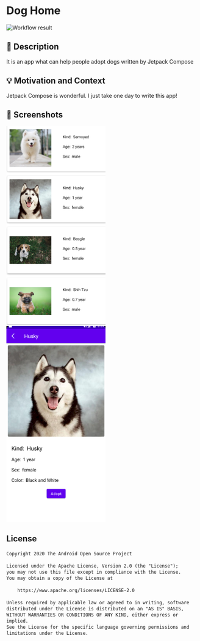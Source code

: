 # Dog Home

<!--- Replace <OWNER> with your Github Username and <REPOSITORY> with the name of your repository. -->
<!--- You can find both of these in the url bar when you open your repository in github. -->
![Workflow result](https://github.com/hfyydd/doghome/workflows/Check/badge.svg)


## :scroll: Description
<!--- Describe your app in one or two sentences -->
It is an app what can help people adopt dogs written by Jetpack Compose

## :bulb: Motivation and Context
<!--- Optionally point readers to interesting parts of your submission. -->
<!--- What are you especially proud of? -->
Jetpack Compose is wonderful. I just take one day to write this app!

## :camera_flash: Screenshots
<!-- You can add more screenshots here if you like -->
<img src="/results/screenshot_1.png" width="260">&emsp;<img src="/results/screenshot_2.png" width="260">

## License
```
Copyright 2020 The Android Open Source Project

Licensed under the Apache License, Version 2.0 (the "License");
you may not use this file except in compliance with the License.
You may obtain a copy of the License at

    https://www.apache.org/licenses/LICENSE-2.0

Unless required by applicable law or agreed to in writing, software
distributed under the License is distributed on an "AS IS" BASIS,
WITHOUT WARRANTIES OR CONDITIONS OF ANY KIND, either express or implied.
See the License for the specific language governing permissions and
limitations under the License.
```
